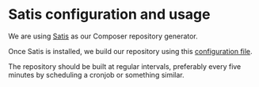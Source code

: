 # Satis configuration and usage

We are using [Satis](https://getcomposer.org/doc/articles/handling-private-packages-with-satis.md) as our Composer repository generator.

Once Satis is installed, we build our repository using this [configuration file](./content/satis.json).

The repository should be built at regular intervals, preferably every five minutes by scheduling a cronjob or something similar.

